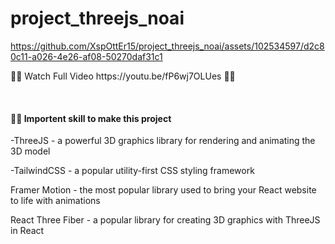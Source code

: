 # project_threejs_noai <br>



https://github.com/XspOttEr15/project_threejs_noai/assets/102534597/d2c80c11-a026-4e26-af08-50270daf31c1

<p> 🤖🤖 Watch Full Video https://youtu.be/fP6wj7OLUes 🤖🤖 </p>
<br>

<h4>👾👾 Importent skill to make this project </h4>
<p>-ThreeJS - a powerful 3D graphics library for rendering and animating the 3D model </p> 
<p>-TailwindCSS - a popular utility-first CSS styling framework</p>
<p>Framer Motion - the most popular library used to bring your React website to life with animations</p>
<p>React Three Fiber - a popular library for creating 3D graphics with ThreeJS in React</p>

